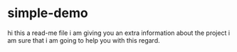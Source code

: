# simple-demo
hi this a read-me file 
i am giving you an extra information about the project 
i am sure that i am going to help you with this regard.

